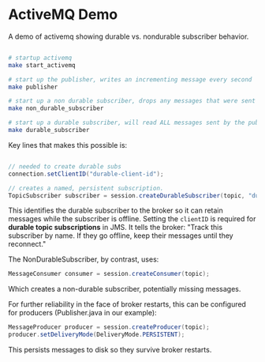 # ActiveMQ Demo

A demo of activemq showing durable vs. nondurable subscriber behavior.

```bash

# startup activemq
make start_activemq

# start up the publisher, writes an incrementing message every second
make publisher

# start up a non durable subscriber, drops any messages that were sent while this subscriber was down
make non_durable_subscriber

# start up a durable subscriber, will read ALL messages sent by the publisher, even while this subscriber was down
make durable_subscriber

```

Key lines that makes this possible is:
```java

// needed to create durable subs
connection.setClientID("durable-client-id");

// creates a named, persistent subscription.
TopicSubscriber subscriber = session.createDurableSubscriber(topic, "durable-sub");
```

This identifies the durable subscriber to the broker so it can retain messages while the subscriber is offline. Setting the `clientID` is required for **durable topic subscriptions** in JMS. It tells the broker: "Track this subscriber by name. If they go offline, keep their messages until they reconnect."

The NonDurableSubscriber, by contrast, uses:

```java
MessageConsumer consumer = session.createConsumer(topic);
```

Which creates a non-durable subscriber, potentially missing messages.

For further reliability in the face of broker restarts, this can be configured for producers (Publisher.java in our example):

```java
MessageProducer producer = session.createProducer(topic);
producer.setDeliveryMode(DeliveryMode.PERSISTENT);
```

This persists messages to disk so they survive broker restarts.